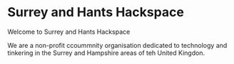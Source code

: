 # Surrey and Hants Hackspace #

Welcome to Surrey and Hants Hackspace

We are a non-profit ccoummnity organisation dedicated to technology and tinkering in the Surrey and Hampshire areas of teh United Kingdon.

